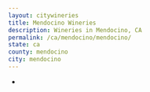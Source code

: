 ```yaml
---
layout: citywineries
title: Mendocino Wineries
description: Wineries in Mendocino, CA
permalink: /ca/mendocino/mendocino/
state: ca
county: mendocino
city: mendocino
---
```

-
